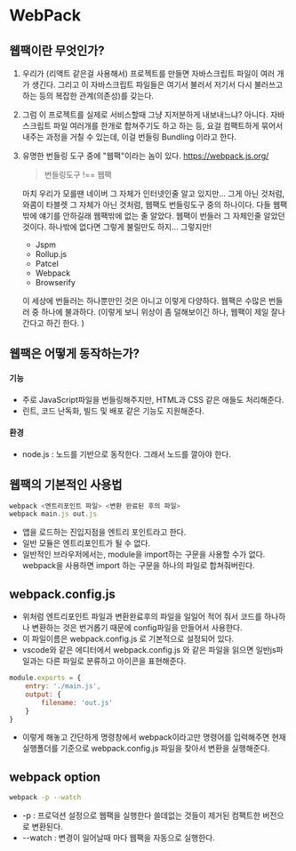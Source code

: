 



# WebPack



## 웹팩이란 무엇인가?

1. 우리가 (리액트 같은걸 사용해서) 프로젝트를 만들면 자바스크립트 파일이 여러 개가 생긴다. 그리고 이 자바스크립트 파일들은 여기서 불러서 저기서 다시 불러쓰고 하는 등의 복잡한 관계(의존성)를 갖는다. 

2. 그럼 이 프로젝트를 실제로 서비스할때 그냥 지저분하게 내보내느냐? 아니다. 자바스크립트 파일 여러개를 한개로 합쳐주기도 하고 하는 등, 요걸 컴팩트하게 묶어서 내주는 과정을 거칠 수 있는데, 이걸 번들링 Bundling 이라고 한다. 

3. 유명한 번들링 도구 중에 "웹팩"이라는 놈이 있다.  https://webpack.js.org/

   > 번들링도구  !== 웹팩 

   마치 우리가 모를땐 네이버 그 자체가 인터넷인줄 알고 있지만... 그게 아닌 것처럼, 와콤이 타블렛 그 자체가 아닌 것처럼, 웹팩도 번들링도구 중의 하나이다. 다들 웹팩밖에 얘기를 안하길래 웹팩밖에 없는 줄 알았다. 웹팩이 번들러 그 자체인줄 알았던 것이다. 하나밖에 없다면 그렇게 불릴만도 하지...  그렇지만!

   - Jspm
   - Rollup.js
   - Patcel
   - Webpack
   - Browserify

   이 세상에 번들러는 하나뿐만인 것은 아니고 이렇게 다양하다. 웹팩은 수많은 번들러 중 하나에 불과하다. (이렇게 보니 위상이 좀 덜해보이긴 하나, 웹팩이 제일 잘나간다고 하긴 한다. )



## 웹팩은 어떻게 동작하는가?



#### 기능

- 주로 JavaScript파일을 번들링해주지만, HTML과 CSS 같은 애들도 처리해준다. 
- 린트, 코드 난독화, 빌드 및 배포 같은 기능도 지원해준다. 

#### 환경

- node.js : 노드를 기반으로 동작한다. 그래서 노드를 깔아야  한다. 



## 웹팩의 기본적인 사용법

```javascript
webpack <엔트리포인트 파일> <변환 완료된 후의 파일>
webpack main.js out.js
```

- 앱을 로드하는 진입지점을 엔트리 포인트라고 한다. 
- 일반 모듈은 엔트리포인트가 될 수 없다. 
- 일반적인 브라우저에서는, module을 import하는 구문을 사용할 수가 없다. webpack을 사용하면 import 하는 구문을 하나의 파일로 합쳐줘버린다. 



## webpack.config.js

- 위처럼 엔트리포인트 파일과 변환완료후의 파일을 일일어 적어 줘서 코드를 하나하나 변환하는 것은 번거롭기 때문에 config파일을 만들어서 사용한다. 
- 이 파일이름은 webpack.config.js 로 기본적으로 설정되어 있다. 
- vscode와 같은 에디터에서 webpack.config.js 와 같은 파일을 읽으면 일반js파일과는 다른 파일로 분류하고 아이콘을 표현해준다.  

```javascript
module.exports = {
    entry: './main.js',
    output: {
        filename: 'out.js'
    }
}
```

- 이렇게 해놓고 간단하게 명령창에서 webpack이라고만 명령어를 입력해주면 현재 실행폴더를 기준으로 webpack.config.js 파일을 찾아서 변환을 실행해준다. 



## webpack option

```bash
webpack -p --watch
```

- -p : 프로덕션 설정으로 웹팩을 실행한다 쓸데없는 것들이 제거된 컴팩트한 버전으로 변환된다. 
- --watch : 변경이 일어날때 마다 웹팩을 자동으로 실행한다. 